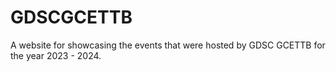 # GDSCGCETTB
A website for showcasing the events that were hosted by GDSC GCETTB for the year 2023 - 2024.
